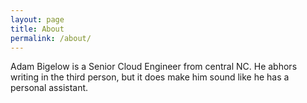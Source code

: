 ```yaml
---
layout: page
title: About
permalink: /about/
---
```


Adam Bigelow is a Senior Cloud Engineer from central NC. He abhors writing in the third person, but it does make him sound like he has a personal assistant.
